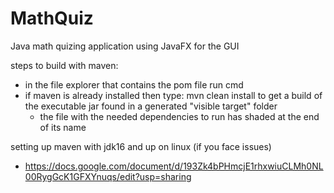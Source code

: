 # MathQuiz
 Java math quizing application using JavaFX for the GUI

steps to build with maven:
- in the file explorer that contains the pom file run cmd
- if maven is already installed then type: mvn clean install to get a build of the executable jar found in a generated "visible target" folder
  - the file with the needed dependencies to run has shaded at the end of its name

setting up maven with jdk16 and up on linux (if you face issues)
- https://docs.google.com/document/d/193Zk4bPHmcjE1rhxwiuCLMh0NL00RygGcK1GFXYnuqs/edit?usp=sharing
